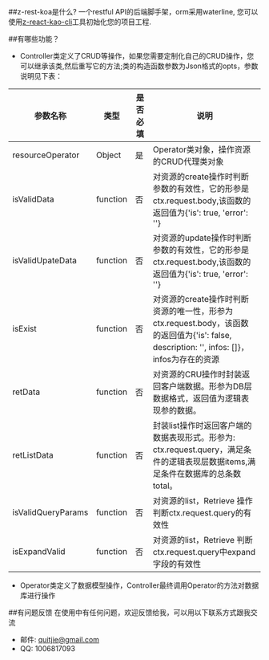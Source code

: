 ##z-rest-koa是什么?
一个restful API的后端脚手架，orm采用waterline, 您可以使用[z-react-kao-cli](https://github.com/zhonggithub/z-react-koa-cli)工具初始化您的项目工程.

##有哪些功能？

* Controller类定义了CRUD等操作，如果您需要定制化自己的CRUD操作，您可以继承该类,然后重写它的方法;类的构造函数参数为Json格式的opts，参数说明见下表：

|参数名称|类型|是否必填|说明|
|---|---|---|---|
|resourceOperator|Object|是|Operator类对象，操作资源的CRUD代理类对象|
|isValidData|function|否|对资源的create操作时判断参数的有效性，它的形参是ctx.request.body,该函数的返回值为{'is': true, 'error': ''}|
|isValidUpateData|function|否|对资源的update操作时判断参数的有效性，它的形参是ctx.request.body,该函数的返回值为{'is': true, 'error': ''}|
|isExist|function|否|对资源的create操作时判断资源的唯一性，形参为ctx.request.body，该函数的返回值为{'is': false, description: '', infos: []}， infos为存在的资源|
|retData|function|否|对资源的CRU操作时封装返回客户端数据。形参为DB层数据格式，返回值为逻辑表现参的数据。|
|retListData|function|否|封装list操作时返回客户端的数据表现形式。形参为: ctx.request.query，满足条件的逻辑表现层数据items,满足条件在数据库的总条数total。|
|isValidQueryParams|function|否|对资源的list，Retrieve 操作判断ctx.request.query的有效性|
|isExpandValid|function|否|对资源的list，Retrieve 判断ctx.request.query中expand字段的有效性|

* Operator类定义了数据模型操作，Controller最终调用Operator的方法对数据库进行操作

##有问题反馈
在使用中有任何问题，欢迎反馈给我，可以用以下联系方式跟我交流

* 邮件: quitjie@gmail.com
* QQ: 1006817093